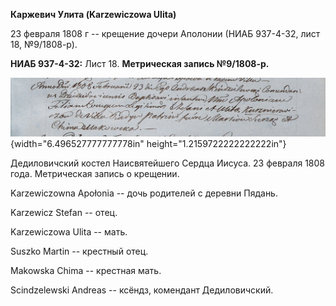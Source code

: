 **Каржевич Улита (Karzewiczowa Ulita)**

23 февраля 1808 г -- крещение дочери Аполонии (НИАБ 937-4-32, лист 18,
№9/1808-р).

**НИАБ 937-4-32:** Лист 18. **Метрическая запись №9/1808-р.**

![](./media/fb14d0962bf70a0a5111b64c89b2b6486834d015.png){width="6.496527777777778in"
height="1.2159722222222222in"}

Дедиловичский костел Наисвятейшего Сердца Иисуса. 23 февраля 1808 года.
Метрическая запись о крещении.

Karzewiczowna Apołonia -- дочь родителей с деревни Пядань.

Karzewicz Stefan -- отец.

Karzewiczowa Ulita -- мать.

Suszko Martin -- крестный отец.

Makowska Chima -- крестная мать.

Scindzelewski Andreas -- ксёндз, комендант Дедиловичский.
